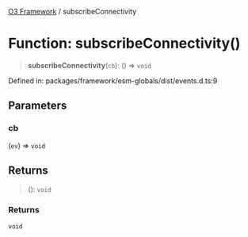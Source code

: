 [O3 Framework](../API.md) / subscribeConnectivity

# Function: subscribeConnectivity()

> **subscribeConnectivity**(`cb`): () => `void`

Defined in: packages/framework/esm-globals/dist/events.d.ts:9

## Parameters

### cb

(`ev`) => `void`

## Returns

> (): `void`

### Returns

`void`
